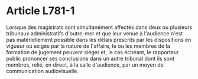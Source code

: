 # Article L781-1

Lorsque des magistrats sont simultanément affectés dans deux ou plusieurs tribunaux administratifs d'outre-mer et que leur venue à l'audience n'est pas matériellement possible dans les délais prescrits par les dispositions en vigueur ou exigés par la nature de l'affaire, le ou les membres de la formation de jugement peuvent siéger et, le cas échéant, le rapporteur public  prononcer ses conclusions dans un autre tribunal dont ils sont membres, relié, en direct, à la salle d'audience, par un moyen de communication audiovisuelle.
